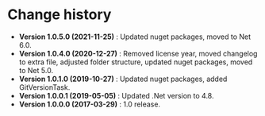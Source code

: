 # Change history

* **Version 1.0.5.0 (2021-11-25)** : Updated nuget packages, moved to Net 6.0.
* **Version 1.0.4.0 (2020-12-27)** : Removed license year, moved changelog to extra file, adjusted folder structure, updated nuget packages, moved to Net 5.0.
* **Version 1.0.1.0 (2019-10-27)** : Updated nuget packages, added GitVersionTask.
* **Version 1.0.0.1 (2019-05-05)** : Updated .Net version to 4.8.
* **Version 1.0.0.0 (2017-03-29)** : 1.0 release.